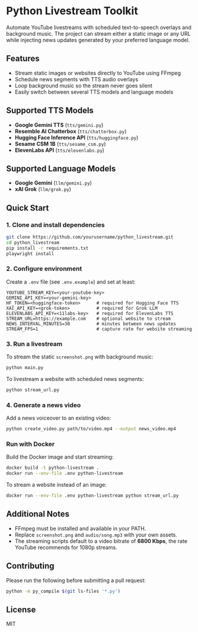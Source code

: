 # Python Livestream Toolkit

Automate YouTube livestreams with scheduled text-to-speech overlays and background music. The project can stream either a static image or any URL while injecting news updates generated by your preferred language model.

## Features

- Stream static images or websites directly to YouTube using FFmpeg
- Schedule news segments with TTS audio overlays
- Loop background music so the stream never goes silent
- Easily switch between several TTS models and language models

## Supported TTS Models

- **Google Gemini TTS** (`tts/gemini.py`)
- **Resemble AI Chatterbox** (`tts/chatterbox.py`)
- **Hugging Face Inference API** (`tts/huggingface.py`)
- **Sesame CSM 1B** (`tts/sesame_csm.py`)
- **ElevenLabs API** (`tts/elevenlabs.py`)

## Supported Language Models

- **Google Gemini** (`llm/gemini.py`)
- **xAI Grok** (`llm/grok.py`)

## Quick Start

### 1. Clone and install dependencies

```bash
git clone https://github.com/yourusername/python_livestream.git
cd python_livestream
pip install -r requirements.txt
playwright install
```

### 2. Configure environment

Create a `.env` file (see `.env.example`) and set at least:

```dotenv
YOUTUBE_STREAM_KEY=<your-youtube-key>
GEMINI_API_KEY=<your-gemini-key>
HF_TOKEN=<huggingface-token>      # required for Hugging Face TTS
XAI_API_KEY=<grok-token>          # required for Grok LLM
ELEVENLABS_API_KEY=<11labs-key>   # required for ElevenLabs TTS
STREAM_URL=https://example.com    # optional website to stream
NEWS_INTERVAL_MINUTES=30          # minutes between news updates
STREAM_FPS=1                      # capture rate for website streaming
```

### 3. Run a livestream

To stream the static `screenshot.png` with background music:

```bash
python main.py
```

To livestream a website with scheduled news segments:

```bash
python stream_url.py
```

### 4. Generate a news video

Add a news voiceover to an existing video:

```bash
python create_video.py path/to/video.mp4 --output news_video.mp4
```

### Run with Docker

Build the Docker image and start streaming:

```bash
docker build -t python-livestream .
docker run --env-file .env python-livestream
```

To stream a website instead of an image:

```bash
docker run --env-file .env python-livestream python stream_url.py
```

## Additional Notes

- FFmpeg must be installed and available in your PATH.
- Replace `screenshot.png` and `audio/song.mp3` with your own assets.
- The streaming scripts default to a video bitrate of **6800 Kbps**, the rate YouTube recommends for 1080p streams.

## Contributing

Please run the following before submitting a pull request:

```bash
python -m py_compile $(git ls-files '*.py')
```

## License

MIT
